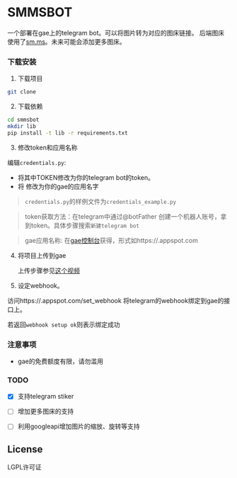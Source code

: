 # SMMSBOT
一个部署在gae上的telegram bot。可以将图片转为对应的图床链接。
后端图床使用了[sm.ms](http://sm.ms)。未来可能会添加更多图床。

### 下载安装

1. 下载项目
```bash
git clone
```
2. 下载依赖
```bash
cd smmsbot
mkdir lib
pip install -t lib -r requirements.txt
```

3. 修改token和应用名称

编辑`credentials.py`:
* 将其中TOKEN修改为你的telegram bot的token。
* 将<YOUR-APP-NAME> 修改为你的gae的应用名字

> `credentials.py`的样例文件为`credentials_example.py`

> token获取方法：在telegram中通过@botFather 创建一个机器人账号，拿到token。具体步骤搜索`新建telegram bot`

> gae应用名称: 在[gae控制台](https://console.cloud.google.com/appengine)获得，形式如https://<YOUR-APP-NAME>.appspot.com

4. 将项目上传到gae

   上传步骤参见[这个视频](https://www.youtube.com/watch?v=FRI3QGNWJYI)

5. 设定webhook。

访问https://<YOUR-APP-NAME>.appspot.com/set_webhook 将telegram的webhook绑定到gae的接口上。

若返回`webhook setup ok`则表示绑定成功


### 注意事项
* gae的免费额度有限，请勿滥用

### TODO

- [x] 支持telegram stiker

- [ ] 增加更多图床的支持
- [ ] 利用googleapi增加图片的缩放、旋转等支持

## License
LGPL许可证
